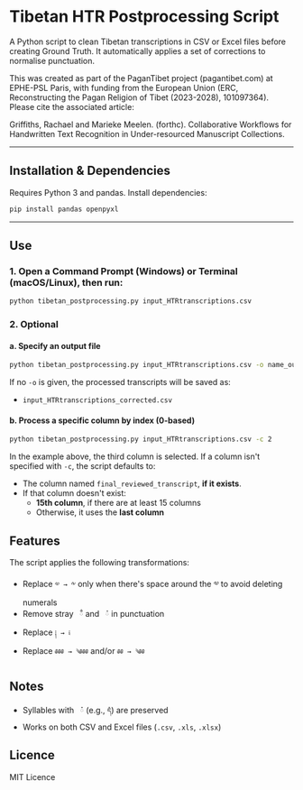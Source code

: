 # Tibetan HTR Postprocessing Script

A Python script to clean Tibetan transcriptions in CSV or Excel files before creating Ground Truth. It automatically applies a set of corrections to normalise punctuation.

This was created as part of the PaganTibet project (pagantibet.com) at EPHE-PSL Paris, with funding from the European Union (ERC, Reconstructing the Pagan Religion of Tibet (2023-2028), 101097364). Please cite the associated article:

Griffiths, Rachael and Marieke Meelen. (forthc). Collaborative Workflows for Handwritten Text Recognition in
Under-resourced Manuscript Collections.

---

## Installation & Dependencies

Requires Python 3 and pandas. Install dependencies:

```bash
pip install pandas openpyxl
```

---

## Use

### 1. Open a Command Prompt (Windows) or Terminal (macOS/Linux), then run:
```bash
python tibetan_postprocessing.py input_HTRtranscriptions.csv
```
### 2. Optional
#### a. Specify an output file
```bash
python tibetan_postprocessing.py input_HTRtranscriptions.csv -o name_output_file.csv
```

If no `-o` is given, the processed transcripts will be saved as:

- `input_HTRtranscriptions_corrected.csv`

#### b. Process a specific column by index (0-based)
```bash
python tibetan_postprocessing.py input_HTRtranscriptions.csv -c 2
```

In the example above, the third column is selected. If a column isn't specified with `-c`, the script defaults to:

- The column named `final_reviewed_transcript`, **if it exists**.
- If that column doesn't exist:
  - **15th column**, if there are at least 15 columns
  - Otherwise, it uses the **last column**
    
## Features

The script applies the following transformations:

- Replace `༧ → ༸` only when there's space around the ༧ to avoid deleting numerals
- Remove stray  ` ྃ` and  ` ཾ` in punctuation
- Replace `༐ → ༴`
- Replace `༅༅༅ → ༄༅༅` and/or `༅༅ → ༄༅`

## Notes

- Syllables with ` ཾ` (e.g., `དཾ`) are preserved
- Works on both CSV and Excel files (`.csv`, `.xls`, `.xlsx`)

## Licence

MIT Licence
